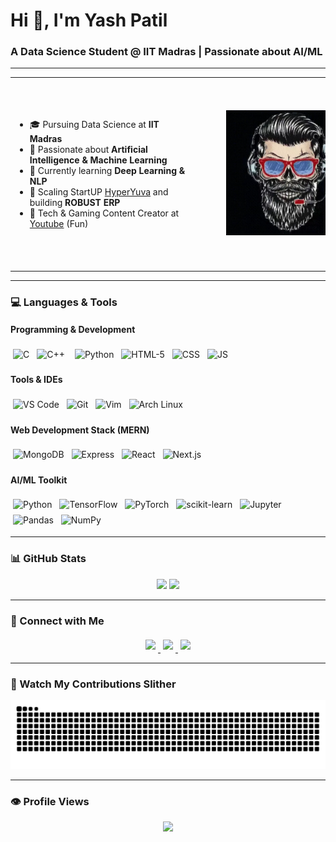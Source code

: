 <h1 align="left">Hi 👋, I'm Yash Patil</h1>
<h3 align="left">A Data Science Student @ IIT Madras | Passionate about AI/ML</h3>

---

<table>
  <tr>
    <td>

<ul>
  <li>🎓 Pursuing Data Science at <strong>IIT Madras</strong></li>
  <li>🤖 Passionate about <strong>Artificial Intelligence & Machine Learning</strong></li>
  <li>🐍 Currently learning  <strong>Deep Learning & NLP </strong></li>
  <li>🚀 Scaling StartUP <a href="https://www.youtube.com/c/hyperyuva" target="_blank">HyperYuva</a> and building <strong>ROBUST ERP</strong></li>
  <li>🎥 Tech & Gaming Content Creator at <a href="https://www.youtube.com/c/hyperyuva" target="_blank">Youtube</a> (Fun) </li>
</ul>

</td>
<td align="right">
  <img src="hyperyuva.webp" style="height:200px; margin: 50px;" alt="Yash Avatar" />
</td>
  </tr>
</table>

---

### 💻 Languages & Tools

#### Programming & Development

<div align="left">
  <img src="https://cdn.jsdelivr.net/gh/devicons/devicon/icons/c/c-original.svg" style="height:48px; margin: 4px;" alt="C" />
  <img src="https://cdn.jsdelivr.net/gh/devicons/devicon/icons/cplusplus/cplusplus-original.svg" style="height:48px; margin: 4px; margin-right:8px;" alt="C++" />
  <img src="https://cdn.jsdelivr.net/gh/devicons/devicon/icons/python/python-original.svg" style="height:48px; margin: 4px;" alt="Python" />
  <img src="https://cdn.jsdelivr.net/gh/devicons/devicon/icons/html5/html5-original.svg" style="height:48px; margin: 4px;" alt="HTML-5" />
  <img src="https://cdn.jsdelivr.net/gh/devicons/devicon/icons/css3/css3-original.svg" style="height:48px; margin: 4px;" alt="CSS"/>
  <img src="https://cdn.jsdelivr.net/gh/devicons/devicon/icons/javascript/javascript-original.svg" style="height:48px; margin: 4px;" alt="JS" />
</div>


#### Tools & IDEs

<div align="left">
  <img src="https://cdn.jsdelivr.net/gh/devicons/devicon/icons/vscode/vscode-original.svg" style="height:48px; margin: 4px;" alt="VS Code" />
  <img src="https://cdn.jsdelivr.net/gh/devicons/devicon/icons/git/git-original.svg" style="height:48px; margin: 4px;" alt="Git" />
  <img src="https://skillicons.dev/icons?i=vim" style="height:48px; margin: 4px;" alt="Vim" />
  <img src="https://skillicons.dev/icons?i=arch" style="height:48px; margin: 4px;" alt="Arch Linux" />
</div>

#### Web Development Stack (MERN)

<div align="left">
  <img src="https://skillicons.dev/icons?i=mongodb" style="height:48px; margin: 4px;" alt="MongoDB" />
  <img src="https://skillicons.dev/icons?i=express" style="height:48px; margin: 4px;" alt="Express" />
  <img src="https://skillicons.dev/icons?i=react" style="height:48px; margin: 4px;" alt="React" />
  <img src="https://cdn.jsdelivr.net/gh/devicons/devicon/icons/nextjs/nextjs-original.svg" style="height:48px; margin: 4px;" alt="Next.js" />
</div>

#### AI/ML Toolkit

<div align="left">
  <img src="https://cdn.jsdelivr.net/gh/devicons/devicon/icons/python/python-original.svg" style="height:48px; margin: 4px;" alt="Python" />
  <img src="https://skillicons.dev/icons?i=tensorflow" style="height:48px; margin: 4px;" alt="TensorFlow" />
  <img src="https://skillicons.dev/icons?i=pytorch" style="height:48px; margin: 4px;" alt="PyTorch" />
  <img src="https://skillicons.dev/icons?i=sklearn" style="height:48px; margin: 4px;" alt="scikit-learn" />
  <img src="https://cdn.jsdelivr.net/gh/devicons/devicon/icons/jupyter/jupyter-original.svg" style="height:48px; margin: 4px;" alt="Jupyter" />
  <img src="https://cdn.jsdelivr.net/gh/devicons/devicon/icons/pandas/pandas-original.svg" style="height:48px; margin: 4px;" alt="Pandas" />
  <img src="https://cdn.jsdelivr.net/gh/devicons/devicon/icons/numpy/numpy-original.svg" style="height:48px; margin: 4px;" alt="NumPy" />
</div>

---

### 📊 GitHub Stats

<div align="center">
  <img src="https://github-readme-stats.vercel.app/api?username=Real-yash&show_icons=true&theme=dark&count_private=true&hide_border=false" height="150" />
  <img src="https://github-readme-stats.vercel.app/api/top-langs?username=Real-yash&layout=compact&langs_count=6&theme=dark&hide_border=false" height="150" />
</div>

---

### 🔗 Connect with Me

<div align="center">
  <a href="https://www.youtube.com/c/hyperyuva" target="_blank">
    <img src="https://img.shields.io/static/v1?message=YouTube&logo=youtube&label=&color=FF0000 "style="height:48px; margin: 4px;" />
  </a>
  <a href="https://www.linkedin.com/in/-yashpatil/" target="_blank">
    <img src="https://img.shields.io/static/v1?message=LinkedIn&logo=linkedin&label=&color=0077B5" style="height:48px; margin: 4px;"/>
  </a>
  <a href="https://x.com/yashbytes" target="_blank">
    <img src="https://img.shields.io/static/v1?message=Twitter&logo=twitter&label=&color=1DA1F2" style="height:48px; margin: 4px;"  />
  </a>
</div>

---

### 🐍 Watch My Contributions Slither

<p align="center">
  <img src="https://raw.githubusercontent.com/Real-yash/Real-yash/output/snake.svg" alt="Snake animation" />
</p>

---

### 👁 Profile Views

<p align="center">
  <img src="https://profile-counter.glitch.me/Real-yash/count.svg?" />
</p>
